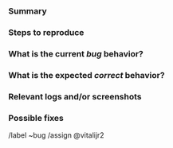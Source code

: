 <!---
Please read this!

Before opening a new issue, make sure to search for keywords in the issues
filtered by the "bug" label:

- https://gitlab.com/bot-by/mbnk/mbnkrate/-/issues/?label_name%5B%5D=bug

and verify the issue you're about to submit isn't a duplicate.
--->

### Summary

<!-- A clear and concise description of what the bug is. -->

### Steps to reproduce

<!--
Steps to reproduce the behavior:
1. Go to '...'
2. Click on '....'
3. Scroll down to '....'
4. See error
-->

### What is the current *bug* behavior?

<!-- Describe what actually happens. -->

### What is the expected *correct* behavior?

<!-- Describe what you should see instead. -->

### Relevant logs and/or screenshots

<!-- Paste any relevant logs - please use code blocks (```) to format console output, logs, and code
 as it's tough to read otherwise. -->

### Possible fixes

<!-- If you can, link to the line of code that might be responsible for the problem. -->

/label ~bug
/assign @vitalijr2
